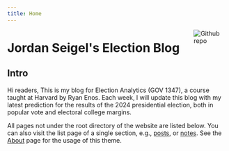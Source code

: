 ```yaml
---
title: Home
---
```


[<img src="https://simpleicons.org/icons/github.svg" style="max-width:15%;min-width:40px;float:right;" alt="Github repo" />](https://github.com/yihui/hugo-xmin)

# Jordan Seigel's Election Blog

## Intro

Hi readers,
This is my blog for Election Analytics (GOV 1347), a course taught at Harvard by Ryan Enos. Each week, I will update this blog with my latest prediction for the results of the 2024 presidential election, both in popular vote and electoral college margins.


All pages not under the root directory of the website are listed below. You can also visit the list page of a single section, e.g., [posts](/post/), or [notes](/note/). See the [About](/about/) page for the usage of this theme.
